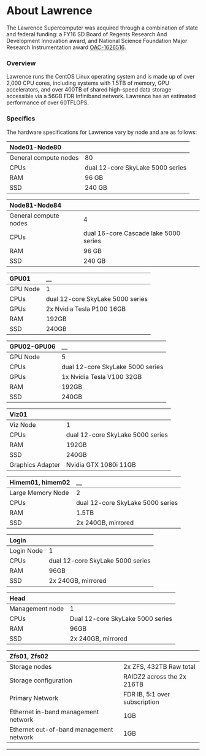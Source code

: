 # About Lawrence

The Lawrence Supercomputer was acquired through a combination of state and federal funding: a FY16 SD Board of Regents Research And Development Innovation award, and National Science Foundation Major Research Instrumentation award [OAC-1626516](https://nsf.gov/awardsearch/showAward?AWD_ID=1626516&HistoricalAwards=false).

### Overview

Lawrence runs the CentOS Linux operating system and is made up of over 2,000 CPU cores, including systems with 1.5TB of memory, GPU accelerators, and over 400TB of shared high-speed data storage accessible via a 56GB FDR Infiniband network. Lawrence has an estimated performance of over 60TFLOPS.

### Specifics

The hardware specifications for Lawrence vary by node and are as follows:

| **Node01-Node80** |  |
| :--- | :--- |
| General compute nodes         | 80 |
| CPUs | dual 12-core SkyLake 5000 series |
| RAM | 96 GB  |
| SSD | 240 GB |

| Node81-Node84 |  |
| :--- | :--- |
| General compute nodes                 | 4 |
| CPUs | dual 16-core Cascade lake 5000 series |
| RAM | 96 GB |
| SSD | 240 GB |

| **GPU01** | \_\_ |
| :--- | :--- |
| GPU Node                                 | 1 |
| CPUs | dual 12-core SkyLake 5000 series |
| GPUs | 2x Nvidia Tesla P100 16GB |
| RAM | 192GB  |
| SSD | 240GB |

| **GPU02-GPU06** | \_\_ |
| :--- | :--- |
| GPU Node                                 | 5 |
| CPUs | dual 12-core SkyLake 5000 series |
| GPUs | 1x Nvidia Tesla V100 32GB |
| RAM | 192GB  |
| SSD | 240GB |

| **Viz01** |  |
| :--- | :--- |
| Viz Node | 1 |
| CPUs | dual 12-core SkyLake 5000 series |
| RAM | 192GB  |
| SSD | 240GB |
| Graphics Adapter                     | Nvidia GTX 1080i 11GB |

| **Himem01, himem02** | \_\_ |
| :--- | :--- |
| Large Memory Node                | 2 |
| CPUs | dual 12-core SkyLake 5000 series |
| RAM | 1.5TB  |
| SSD | 2x 240GB, mirrored |

| **Login** |  |
| :--- | :--- |
| Login Node                                | 1 |
| CPUs | dual 12-core SkyLake 5000 series |
| RAM | 96GB |
| SSD | 2x 240GB, mirrored |

| Head |  |
| :--- | :--- |
| Management node                     | 1 |
| CPUs | Dual 12-core SkyLake 5000 series |
| RAM | 96GB |
| SSD | 2x 240GB, mirrored |

| Zfs01, Zfs02 |   |
| :--- | :--- |
| Storage nodes | 2x ZFS, 432TB Raw total |
| Storage configuration | RAIDZ2 across the 2x 216TB                                    |
| Primary Network | FDR IB, 5:1 over subscription |
| Ethernet in-band management network |  1GB |
| Ethernet out-of-band management network | 1GB |

 ****

